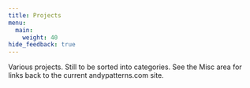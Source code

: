 ```yaml
---
title: Projects
menu:
  main:
    weight: 40
hide_feedback: true    
---
```


Various projects. Still to be sorted into categories.
See the Misc area for links back to the current andypatterns.com site.
